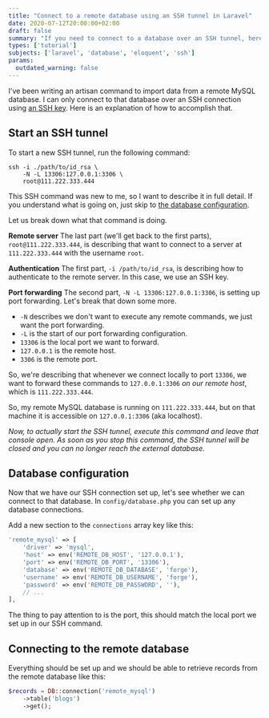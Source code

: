 ```yaml
---
title: "Connect to a remote database using an SSH tunnel in Laravel"
date: 2020-07-12T20:00:00+02:00
draft: false
summary: "If you need to connect to a database over an SSH tunnel, here is how to do that in Laravel. You need a new database connection and command to create the tunnel."
types: ['tutorial']
subjects: ['laravel', 'database', 'eloquent', 'ssh']
params:
  outdated_warning: false
---
```

I've been writing an artisan command to import data from a remote MySQL database. I can only connect to that database over an SSH connection using [an SSH key](/articles/53-ssh-keys-101). Here is an explanation of how to accomplish that.

## Start an SSH tunnel
To start a new SSH tunnel, run the following command:
```shell
ssh -i ./path/to/id_rsa \
    -N -L 13306:127.0.0.1:3306 \
    root@111.222.333.444
```

This SSH command was new to me, so I want to describe it in full detail. If you understand what is going on, just skip to [the database configuration](/articles/66-connect-to-a-remote-database-using-an-ssh-tunnel-in-laravel#database-configuration).

Let us break down what that command is doing.

**Remote server**
The last part (we'll get back to the first parts), `root@111.222.333.444`, is describing that want to connect to a server at `111.222.333.444` with the username `root`.

**Authentication**
The first part, `-i /path/to/id_rsa`, is describing how to authenticate to the remote server. In this case, we use an SSH key.

**Port forwarding**
The second part, `-N -L 13306:127.0.0.1:3306`, is setting up port forwarding. Let's break that down some more.

* `-N` describes we don't want to execute any remote commands, we just want the port forwarding.
* `-L` is the start of our port forwarding configuration.
* `13306` is the local port we want to forward.
* `127.0.0.1` is the remote host.
* `3306` is the remote port.

So, we're describing that whenever we connect locally to port `13306`, we want to forward these commands to `127.0.0.1:3306` *on our remote host*, which is `111.222.333.444`.

So, my remote MySQL database is running on `111.222.333.444`, but on that machine it is accessible on `127.0.0.1:3306` (aka localhost).

*Now, to actually start the SSH tunnel, execute this command and leave that console open. As soon as you stop this command, the SSH tunnel will be closed and you can no longer reach the external database.*

## Database configuration
Now that we have our SSH connection set up, let's see whether we can connect to that database. In `config/database.php` you can set up any database connections.

Add a new section to the `connections` array key like this:
```php
'remote_mysql' => [
    'driver' => 'mysql',
    'host' => env('REMOTE_DB_HOST', '127.0.0.1'),
    'port' => env('REMOTE_DB_PORT', '13306'),
    'database' => env('REMOTE_DB_DATABASE', 'forge'),
    'username' => env('REMOTE_DB_USERNAME', 'forge'),
    'password' => env('REMOTE_DB_PASSWORD', ''),
    // ... 
],
```

The thing to pay attention to is the port, this should match the local port we set up in our SSH command.

## Connecting to the remote database
Everything should be set up and we should be able to retrieve records from the remote database like this:

```php
$records = DB::connection('remote_mysql')
    ->table('blogs')
    ->get();
```